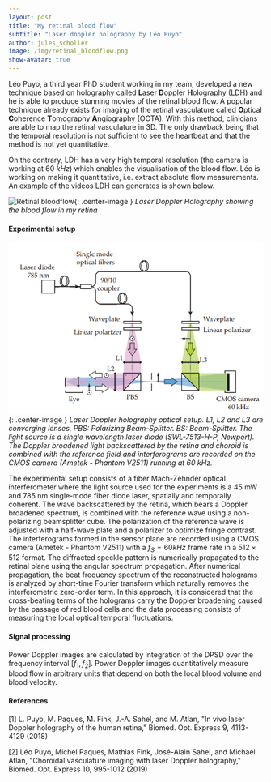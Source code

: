 ```yaml
---
layout: post
title: "My retinal blood flow"
subtitle: "Laser doppler holography by Léo Puyo"
author: jules_scholler
image: /img/retinal_bloodflow.png
show-avatar: true
---
```


Léo Puyo, a third year PhD student working in my team, developed a new technique based on holography called **L**aser **D**oppler **H**olography (LDH) and he is able to produce stunning movies of the retinal blood flow. A popular technique already exists for imaging of the retinal vasculature called **O**ptical **C**oherence **T**omography **A**ngiography (OCTA). With this method, clinicians are able to map the retinal vasculature in 3D. The only drawback being that the temporal resolution is not sufficient to see the heartbeat and that the method is not yet quantitative.

On the contrary, LDH has a very high temporal resolution (the camera is working at $60~kHz$) which enables the visualisation of the blood flow. Léo is working on making it quantitative, i.e. extract absolute flow measurements. An example of the videos LDH can generates is shown below.

![Retinal bloodflow](../img/retinal_bloodflow.gif){: .center-image }
*Laser Doppler Holography showing the blood flow in my retina*

#### Experimental setup

![Holography setup](../img/holography_setup.png){: .center-image }
*Laser Doppler holography optical setup. L1, L2 and L3 are converging lenses. PBS:
Polarizing Beam-Splitter. BS: Beam-Splitter. The light source is a single wavelength laser
diode (SWL-7513-H-P, Newport). The Doppler broadened light backscattered by the retina
and choroid is combined with the reference field and interferograms are recorded on the
CMOS camera (Ametek - Phantom V2511) running at 60 kHz.*

The experimental setup consists of a fiber Mach-Zehnder optical interferometer where the light source used for the experiments is a 45 mW and 785 nm single-mode fiber diode laser, spatially and temporally coherent. The wave backscattered by the retina, which bears a Doppler broadened spectrum, is combined with the reference wave using a non-polarizing beamsplitter cube. The polarization of the reference wave is adjusted with a half-wave plate and a polarizer to optimize fringe contrast. The
interferograms formed in the sensor plane are recorded using a CMOS camera (Ametek - Phantom
V2511) with a $f_S = 60 kHz$ frame rate in a $512 \times 512$ format. The diffracted speckle pattern is numerically propagated to the retinal plane using the angular spectrum propagation. After numerical propagation, the beat frequency spectrum of the reconstructed holograms is analyzed by short-time Fourier transform which naturally removes the interferometric zero-order term. In this approach, it is considered that the cross-beating terms of the holograms carry the Doppler broadening caused by the passage of red blood cells and the data processing consists of measuring the local optical temporal fluctuations. 

#### Signal processing
Power Doppler images are calculated by integration of the DPSD over the frequency interval $[f_1, f_2]$. Power Doppler images quantitatively measure blood flow in arbitrary units that depend on both the local blood volume and blood velocity.



#### References

[1] L. Puyo, M. Paques, M. Fink, J.-A. Sahel, and M. Atlan, "In vivo laser Doppler holography of the human retina," Biomed. Opt. Express 9, 4113-4129 (2018)

[2] Léo Puyo, Michel Paques, Mathias Fink, José-Alain Sahel, and Michael Atlan, "Choroidal vasculature imaging with laser Doppler holography," Biomed. Opt. Express 10, 995-1012 (2019)
